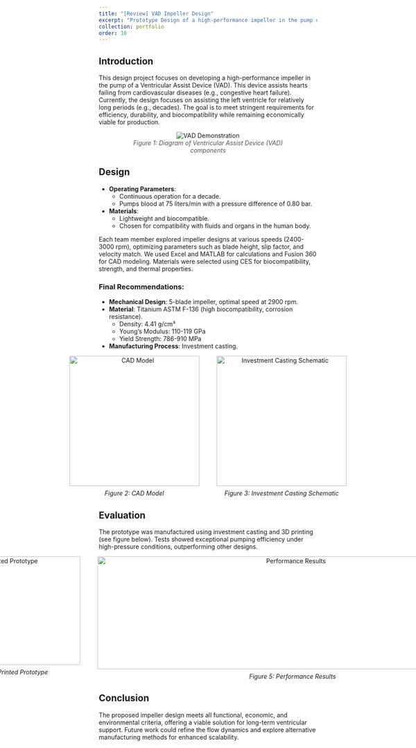 ```yaml
---
title: "[Review] VAD Impeller Design"
excerpt: "Prototype Design of a high-performance impeller in the pump of a Ventricular Assist Device (VAD). <br/><img src='../images/impeller_design/main.png'>"
collection: portfolio
order: 10
---
```


## Introduction

This design project focuses on developing a high-performance impeller in the pump of a Ventricular Assist Device (VAD). This device assists hearts failing from cardiovascular diseases (e.g., congestive heart failure). Currently, the design focuses on assisting the left ventricle for relatively long periods (e.g., decades). The goal is to meet stringent requirements for efficiency, durability, and biocompatibility while remaining economically viable for production.

<figure style="text-align: center;">
  <img src="../../images/impeller_design/vad_demonstration.png" alt="VAD Demonstration" style="max-width: 100%;" />
  <figcaption style="text-align: center; font-style: italic; color: #555;">Figure 1: Diagram of Ventricular Assist Device (VAD) components</figcaption>
</figure>


## Design

- **Operating Parameters**:
  - Continuous operation for a decade.
  - Pumps blood at 75 liters/min with a pressure difference of 0.80 bar.
- **Materials**:
  - Lightweight and biocompatible.
  - Chosen for compatibility with fluids and organs in the human body.

Each team member explored impeller designs at various speeds (2400-3000 rpm), optimizing parameters such as blade height, slip factor, and velocity match. We used Excel and MATLAB for calculations and Fusion 360 for CAD modeling. Materials were selected using CES for biocompatibility, strength, and thermal properties.

### Final Recommendations:
- **Mechanical Design**: 5-blade impeller, optimal speed at 2900 rpm.
- **Material**: Titanium ASTM F-136 (high biocompatibility, corrosion resistance).
  - Density: 4.41 g/cm³
  - Young’s Modulus: 110-119 GPa
  - Yield Strength: 786-910 MPa
- **Manufacturing Process**: Investment casting.

<div style="display: flex; justify-content: center; gap: 40px; align-items: flex-start; flex-wrap: nowrap;">
  <figure style="text-align: center; margin: 0;">
    <img src="../../images/impeller_design/cad_model.png" alt="CAD Model" style="max-width: 100%; height: 300px; width: 300px; margin: 0 auto;" />
    <figcaption style="font-style: italic; margin-top: 8px;">Figure 2: CAD Model</figcaption>
  </figure>

  <figure style="text-align: center; margin: 0;">
    <img src="../../images/impeller_design/investment_casting.png" alt="Investment Casting Schematic" style="max-width: 100%; height: 300px; width: 300px; margin: 0 auto;" />
    <figcaption style="font-style: italic; margin-top: 8px;">Figure 3: Investment Casting Schematic</figcaption>
  </figure>
</div>



## Evaluation

The prototype was manufactured using investment casting and 3D printing (see figure below). Tests showed exceptional pumping efficiency under high-pressure conditions, outperforming other designs.

<div style="display: flex; justify-content: center; gap: 40px; align-items: flex-start; flex-wrap: nowrap;">
  <figure style="text-align: center; margin: 0;">
    <img src="../../images/impeller_design/3d_printed_prototype.png" alt="3D Printed Prototype" style="max-width: 100%; height: 250px; width: 350px;" />
    <figcaption style="font-style: italic; margin-top: 8px;">Figure 4: 3D Printed Prototype</figcaption>
  </figure>

  <figure style="text-align: center; margin: 0;">
    <img src="../../images/impeller_design/performance_results.png" alt="Performance Results" style="max-width: 100%; height: 260px; width: 900px;" />
    <figcaption style="font-style: italic; margin-top: 8px;">Figure 5: Performance Results</figcaption>
  </figure>
</div>


## Conclusion

The proposed impeller design meets all functional, economic, and environmental criteria, offering a viable solution for long-term ventricular support. Future work could refine the flow dynamics and explore alternative manufacturing methods for enhanced scalability.
